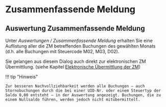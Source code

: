 # Zusammenfassende Meldung

## Auswertung Zusammenfassende Meldung


Unter *Auswertungen / Zusammenfassende Meldung* erhalten Sie eine Auflistung aller die ZM betreffenden Buchungen des gewählten Monats (d.h. alle Buchungen mit Steuercode M02, M03, D02).

Sie gelangen aus diesem Dialog auch direkt zur elektronischen ZM Übermittlung. (siehe Kapitel [Elektronische Übermittlung der ZM](FIBUNext/ElektronischeUbermittlungderZM.md))


!!! tip "Hinweis"

    Zur besseren Nachvollziehbarkeit werden alle Buchungen – auch Stornobuchungen durch die bei einer UID-Nr. oder einem Steuertyp der Saldo 0,00 entsteht – in der Auswertung angezeigt. Buchungen, die zu einem Nullsaldo führen, werden jedoch nicht mitübermittelt.

